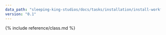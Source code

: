 ```yaml
---
data_path: "sleeping-king-studios/docs/tasks/installation/install-workflow"
version: "0.1"
---
```


{% include reference/class.md %}
